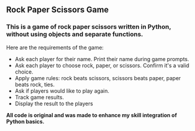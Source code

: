 ## Rock Paper Scissors Game
### This is a game of rock paper scissors written in Python, without using objects and separate functions. 

Here are the requirements of the game:
<ul>
<li>Ask each player for their name. Print their name during game prompts.</li>
<li>Ask each player to choose rock, paper, or scissors. Confirm it's a valid choice.</li>
<li>Apply game rules: rock beats scissors, scissors beats paper, paper beats rock, ties.</li>
<li>Ask if players would like to play again.</li>
<li>Track game results.</li>
<li>Display the result to the players<b/li>
</ul>
All code is original and was made to enhance my skill integration of Python basics.<br/>